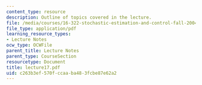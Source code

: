 ```yaml
---
content_type: resource
description: Outline of topics covered in the lecture.
file: /media/courses/16-322-stochastic-estimation-and-control-fall-2004/c263b3ef570fccaaba483fcbe87e62a2_lecture17.pdf
file_type: application/pdf
learning_resource_types:
- Lecture Notes
ocw_type: OCWFile
parent_title: Lecture Notes
parent_type: CourseSection
resourcetype: Document
title: lecture17.pdf
uid: c263b3ef-570f-ccaa-ba48-3fcbe87e62a2
---
```


